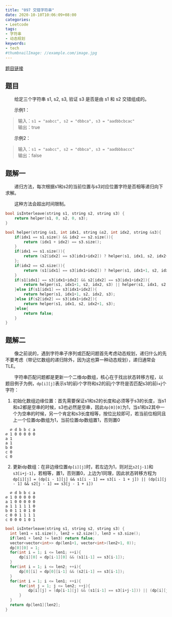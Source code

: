 ```yaml
---
title: "097 交错字符串"
date: 2020-10-10T10:06:09+08:00
categories:
- Leetcode
tags:
- 字符串
- 动态规划
keywords:
- tech
#thumbnailImage: //example.com/image.jpg
---
```

[题目链接](https://leetcode-cn.com/problems/interleaving-string/)
<!--more-->
## 题目
　　给定三个字符串 s1, s2, s3, 验证 s3 是否是由 s1 和 s2 交错组成的。

　　示例1：
> 输入：`s1 = "aabcc", s2 = "dbbca", s3 = "aadbbcbcac"`  
输出：true

　　示例2：
> 输入：`s1 = "aabcc", s2 = "dbbca", s3 = "aadbbbaccc"`  
输出：false

## 题解一
　　递归方法，每次根据s1和s2的当前位置与s3对应位置字符是否相等递归向下求解。

　　这种方法会超出时间限制。

```cpp
bool isInterleave(string s1, string s2, string s3) {
    return helper(s1, 0, s2, 0, s3);
}

bool helper(string &s1, int idx1, string &s2, int idx2, string &s3){
    if(idx1 == s1.size() && idx2 == s2.size()){
        return (idx1 + idx2) == s3.size();
    }
    if(idx1 == s1.size()){
        return (s2[idx2] == s3[idx1+idx2]) ? helper(s1, idx1, s2, idx2+1, s3) : false;
    };
    if(idx2 == s2.size()){
        return (s1[idx1] == s3[idx1+idx2]) ? helper(s1, idx1+1, s2, idx2, s3) : false;
    }
    if(s1[idx1] == s3[idx1+idx2] && s2[idx2] == s3[idx1+idx2]){
        return helper(s1, idx1+1, s2, idx2, s3) || helper(s1, idx1, s2, idx2+1, s3);
    }else if(s1[idx1] == s3[idx1+idx2]){
        return helper(s1, idx1+1, s2, idx2, s3);
    }else if(s2[idx2] == s3[idx1+idx2]){
        return helper(s1, idx1, s2, idx2+1, s3);
    }else{
        return false;
    }
}
```

## 题解二
　　像之前说的，遇到字符串子序列或匹配问题首先考虑动态规划，递归什么的先不要考虑（带记忆数组的递归除外，因为这也算一种动态规划），递归通常会TLE。

　　字符串匹配问题都是更新一个二维dp数组，核心在于找出状态转移方程，以题目例子为例，`dp[i][j]`表示s1的前i个字符和s2的前j个字符是否匹配s3的前i+j个字符：
1. 初始化数组边缘位置：首先需要保证s1和s2的长度和必须等于s3的长度，当s1和s2都是空串的时候，s3也必然是空串，因此`dp[0][0]`为1，当s1和s2其中一个为空串的时候，另一个肯定和s3长度相等，按位比较即可，若当前位相同且上一个位置dp数组为1，当前位置dp数组置1，否则置0
```
  ∅ d b b c a
∅ 1 0 0 0 0 0
a 1
a 1
b 0
c 0
c 0
```
2. 更新dp数组：在非边缘位置`dp[i][j]`时，若左边为1，则对比`s2[j-1]`和`s3[i+j-1]`，若相等，置1，否则置0，上边为1同理，因此状态转移方程为`dp[i][j] = (dp[i - 1][j] && s1[i - 1] == s3[i - 1 + j]) || (dp[i][j - 1] && s2[j - 1] == s3[j - 1 + i])`
```
  ∅ d b b c a
∅ 1 0 0 0 0 0
a 1 0 0 0 0 0
a 1 1 1 1 1 0
b 0 1 1 0 1 0
c 0 0 1 1 1 1
c 0 0 0 1 0 1
```

```cpp
bool isInterleave(string s1, string s2, string s3) {
  int len1 = s1.size(), len2 = s2.size(), len3 = s3.size();
  if(len1 + len2 != len3) return false;
  vector<vector<int>> dp(len1+1, vector<int>(len2+1, 0));
  dp[0][0] = 1;
  for(int i = 1; i <= len1; ++i){
      dp[i][0] = dp[i-1][0] && (s1[i-1] == s3[i-1]);
  }
  for(int i = 1; i <= len2; ++i){
      dp[0][i] = dp[0][i-1] && (s2[i-1] == s3[i-1]);
  }
  for(int i = 1; i <= len1; ++i){
      for(int j = 1; j <= len2; ++j){
          dp[i][j] = (dp[i-1][j] && (s1[i-1] == s3[i+j-1])) || (dp[i][j-1] && (s2[j-1] == s3[i+j-1]));
      }
  }
  return dp[len1][len2];
}
```